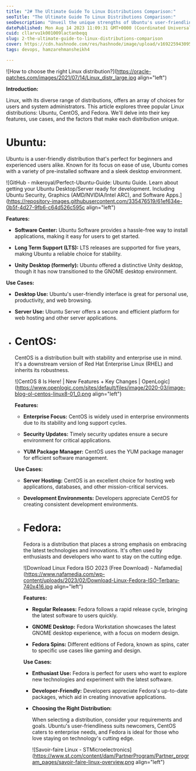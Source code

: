 ```yaml
---
title: "2# The Ultimate Guide To Linux Distributions Comparison:"
seoTitle: "The Ultimate Guide To Linux Distributions Comparison:"
seoDescription: "Unveil the unique strengths of Ubuntu's user-friendliness, CentOS's rock-solid stability, and Fedora's cutting-edge innovation in this comprehensive compari"
datePublished: Mon Aug 14 2023 11:09:31 GMT+0000 (Coordinated Universal Time)
cuid: cllarvu1k001009lactanbeqq
slug: 2-the-ultimate-guide-to-linux-distributions-comparison
cover: https://cdn.hashnode.com/res/hashnode/image/upload/v1692259430950/5ce68da3-48eb-421b-8e69-3c5ab1e8b3f7.png
tags: devops, hamzarehmansheikh4

---
```


![How to choose the right Linux distribution?](https://oracle-patches.com/images/2021/07/14/Linux_distr_large.jpg align="left")

**Introduction:**

Linux, with its diverse range of distributions, offers an array of choices for users and system administrators. This article explores three popular Linux distributions: Ubuntu, CentOS, and Fedora. We'll delve into their key features, use cases, and the factors that make each distribution unique.

# **Ubuntu:**

Ubuntu is a user-friendly distribution that's perfect for beginners and experienced users alike. Known for its focus on ease of use, Ubuntu comes with a variety of pre-installed software and a sleek desktop environment.

![GitHub - mikeroyal/Perfect-Ubuntu-Guide: Ubuntu Guide. Learn about getting  your Ubuntu Desktop/Server ready for development. Including Ubuntu  Security, Graphics (AMD/NVIDIA/Intel ARC), and Software Apps.](https://repository-images.githubusercontent.com/335476519/61ef634e-0b5f-4d27-9fb6-c64d526c595c align="left")

**Features:**

* **Software Center:** Ubuntu Software provides a hassle-free way to install applications, making it easy for users to get started.
    
* **Long Term Support (LTS):** LTS releases are supported for five years, making Ubuntu a reliable choice for stability.
    
* **Unity Desktop (formerly):** Ubuntu offered a distinctive Unity desktop, though it has now transitioned to the GNOME desktop environment.
    

**Use Cases:**

* **Desktop Use:** Ubuntu's user-friendly interface is great for personal use, productivity, and web browsing.
    
* **Server Use:** Ubuntu Server offers a secure and efficient platform for web hosting and other server applications.
    
* # **CentOS:**
    
    CentOS is a distribution built with stability and enterprise use in mind. It's a downstream version of Red Hat Enterprise Linux (RHEL) and inherits its robustness.
    
    ![CentOS 8 Is Here! | New Features + Key Changes | OpenLogic](https://www.openlogic.com/sites/default/files/image/2020-03/image-blog-ol-centos-linux8-01_0.png align="left")
    
    **Features:**
    
    * **Enterprise Focus:** CentOS is widely used in enterprise environments due to its stability and long support cycles.
        
    * **Security Updates:** Timely security updates ensure a secure environment for critical applications.
        
    * **YUM Package Manager:** CentOS uses the YUM package manager for efficient software management.
        
    
    **Use Cases:**
    
    * **Server Hosting:** CentOS is an excellent choice for hosting web applications, databases, and other mission-critical services.
        
    * **Development Environments:** Developers appreciate CentOS for creating consistent development environments.
        
    * # **Fedora:**
        
        Fedora is a distribution that places a strong emphasis on embracing the latest technologies and innovations. It's often used by enthusiasts and developers who want to stay on the cutting edge.
        
        ![Download Linux Fedora ISO 2023 (Free Download) - Nafamedia](https://www.nafamedia.com/wp-content/uploads/2023/02/Download-Linux-Fedora-ISO-Terbaru-740x416.jpg align="left")
        
        **Features:**
        
        * **Regular Releases:** Fedora follows a rapid release cycle, bringing the latest software to users quickly.
            
        * **GNOME Desktop:** Fedora Workstation showcases the latest GNOME desktop experience, with a focus on modern design.
            
        * **Fedora Spins:** Different editions of Fedora, known as spins, cater to specific use cases like gaming and design.
            
        
        **Use Cases:**
        
        * **Enthusiast Use:** Fedora is perfect for users who want to explore new technologies and experiment with the latest software.
            
        * **Developer-Friendly:** Developers appreciate Fedora's up-to-date packages, which aid in creating innovative applications.
            
        * **Choosing the Right Distribution:**
            
            When selecting a distribution, consider your requirements and goals. Ubuntu's user-friendliness suits newcomers, CentOS caters to enterprise needs, and Fedora is ideal for those who love staying on technology's cutting edge.
            
            ![Savoir-faire Linux - STMicroelectronics](https://www.st.com/content/dam/PartnerProgram/Partner_program_pages/savoir-faire-linux-overview.png align="left")